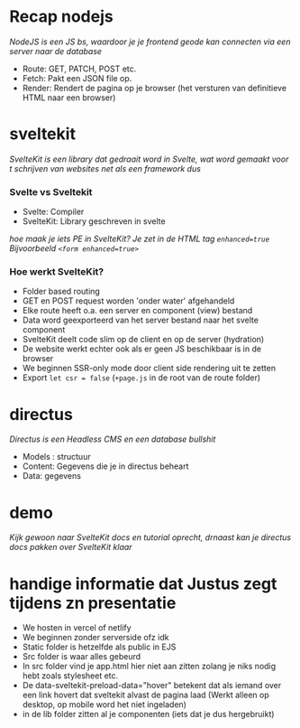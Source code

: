 # Recap nodejs 
_NodeJS is een JS bs, waardoor je je frontend geode kan connecten via een server naar de database_

- Route: GET, PATCH, POST etc.
- Fetch: Pakt een JSON file op.
- Render: Rendert de pagina op je browser (het versturen van definitieve HTML naar een browser)

# sveltekit
_SvelteKit is een library dat gedraait word in Svelte, wat word gemaakt voor t schrijven van websites net als een framework dus_

### Svelte vs Sveltekit
- Svelte: Compiler
- SvelteKit: Library geschreven in svelte

_hoe maak je iets PE in SvelteKit? Je zet in de HTML tag `enhanced=true` Bijvoorbeeld `<form enhanced=true>`_

### Hoe werkt SvelteKit?
- Folder based routing
- GET en POST request worden 'onder water' afgehandeld
- Elke route heeft o.a. een server en component (view) bestand
- Data word geexporteerd van het server bestand naar het svelte component
- SvelteKit deelt code slim op de client en op de server (hydration)
- De website werkt echter ook als er geen JS beschikbaar is in de browser
- We beginnen SSR-only mode door client side rendering uit te zetten
- Export `let csr = false` (`+page.js` in de root van de route folder)

# directus
_Directus is een Headless CMS en een database bullshit_

- Models : structuur
- Content: Gegevens die je in directus beheart 
- Data: gegevens

# demo
_Kijk gewoon naar SvelteKit docs en tutorial oprecht, drnaast kan je directus docs pakken over SvelteKit klaar_

# handige informatie dat Justus zegt tijdens zn presentatie
- We hosten in vercel of netlify
- We beginnen zonder serverside ofz idk
- Static folder is hetzelfde als public in EJS
- Src folder is waar alles gebeurd 
- In src folder vind je app.html hier niet aan zitten zolang je niks nodig hebt zoals stylesheet etc.
- De data-sveltekit-preload-data="hover" betekent dat als iemand over een link hovert dat sveltekit alvast de pagina laad (Werkt alleen op desktop, op mobile word het niet ingeladen)
- in de lib folder zitten al je componenten (iets dat je dus hergebruikt)
